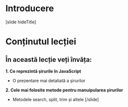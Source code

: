 # Introducere

[slide hideTitle]
# Conținutul lecției

## În această lecție veți învăța:

**1. Ce reprezintă șirurile în JavaScript**

-  O prezentare mai detaliată a șirurilor

**2. Cele mai folosite metode pentru manuipularea șirurilor**

-  Metodele search, split, trim și altele 
[/slide]
